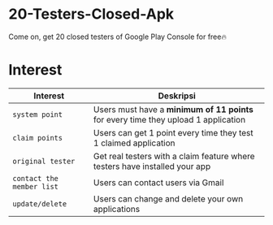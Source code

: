 # 20-Testers-Closed-Apk
Come on, get 20 closed testers of Google Play Console for free🔥
# Interest
Interest           |  []()  Deskripsi     
---------------- | ------- 
`system point`             | Users must have a **minimum of 11 points** for every time they upload 1 application
`claim points`        | Users can get 1 point every time they test 1 claimed application
`original tester`        | Get real testers with a claim feature where testers have installed your app
`contact the member list`        | Users can contact users via Gmail  
`update/delete`        | Users can change and delete your own applications  
